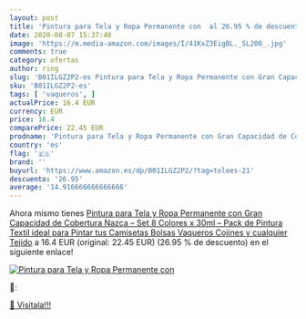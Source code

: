 ```yaml
---
layout: post
title: 'Pintura para Tela y Ropa Permanente con  al 26.95 % de descuento'
date: 2020-08-07 15:37:40
image: 'https://m.media-amazon.com/images/I/41KxZ3EigBL._SL200_.jpg'
comments: true
category: ofertas
author: ring
slug: 'B01ILGZ2P2-es Pintura para Tela y Ropa Permanente con Gran Capacidad de...'
sku: 'B01ILGZ2P2-es'
tags: [ 'vaqueros', ]
actualPrice: 16.4 EUR
currency: EUR
price: 16.4
comparePrice: 22.45 EUR
prodname: 'Pintura para Tela y Ropa Permanente con Gran Capacidad de Cobertura Nazca – Set 8 Colores x 30ml – Pack de Pintura Textil ideal para Pintar tus Camisetas  Bolsas  Vaqueros  Cojines y cualquier Tejido'
country: 'es'
flag: '🇪🇸'
brand: ''
buyurl: 'https://www.amazon.es/dp/B01ILGZ2P2/?tag=tolees-21'
descuento: '26.95'
average: '14.916666666666666'
---
```


Ahora mismo tienes [Pintura para Tela y Ropa Permanente con Gran Capacidad de Cobertura Nazca – Set 8 Colores x 30ml – Pack de Pintura Textil ideal para Pintar tus Camisetas  Bolsas  Vaqueros  Cojines y cualquier Tejido](https://www.amazon.es/dp/B01ILGZ2P2/?tag=tolees-21) a 16.4 EUR (original: 22.45 EUR) (26.95 %  de descuento) en el siguiente enlace!

[![Pintura para Tela y Ropa Permanente con ](https://m.media-amazon.com/images/I/41KxZ3EigBL._SL200_.jpg)](https://www.amazon.es/dp/B01ILGZ2P2/?tag=tolees-21)

🔎:


[🛒 Visítala!!!](https://www.amazon.es/dp/B01ILGZ2P2/?tag=tolees-21)
